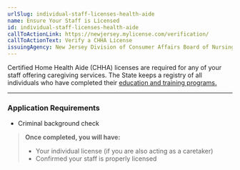 ```yaml
---
urlSlug: individual-staff-licenses-health-aide
name: Ensure Your Staff is Licensed
id: individual-staff-licenses-health-aide
callToActionLink: https://newjersey.mylicense.com/verification/
callToActionText: Verify a CHHA License
issuingAgency: New Jersey Division of Consumer Affairs Board of Nursing
---
```


Certified Home Health Aide (CHHA) licenses are required for any of your staff offering caregiving services. The State keeps a registry of all individuals who have completed their [education and training programs.](https://www.njconsumeraffairs.gov/nur/Pages/default.aspx)

---

### Application Requirements

- Criminal background check

> **Once completed, you will have:**
>
> - Your individual license (if you are also acting as a caretaker)
> - Confirmed your staff is properly licensed

